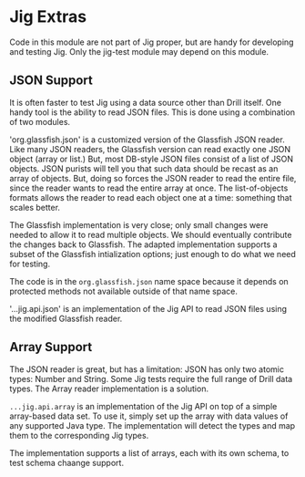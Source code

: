 # Jig Extras

Code in this module are not part of Jig proper, but are handy for developing and testing
Jig. Only the jig-test module may depend on this module.

## JSON Support

It is often faster to test Jig using a data source other than Drill itself. One handy
tool is the ability to read JSON files. This is done using a combination of two modules.

'org.glassfish.json' is a customized version of the Glassfish JSON reader. Like many
JSON readers, the Glassfish version can read exactly one JSON object (array or list.)
But, most DB-style JSON files consist of a list of JSON objects. JSON purists will tell
you that such data should be recast as an array of objects. But, doing so forces the
JSON reader to read the entire file, since the reader wants to read the entire array
at once. The list-of-objects formats allows the reader to read each object one at a
time: something that scales better.

The Glassfish implementation is very close; only small changes were needed to allow
it to read multiple objects. We should eventually contribute the changes back to
Glassfish. The adapted implementation supports a subset of the Glassfish intialization
options; just enough to do what we need for testing.

The code is in the `org.glassfish.json` name space because it depends on protected
methods not available outside of that name space.

'...jig.api.json' is an implementation of the Jig API to read JSON files using the
modified Glassfish reader.

## Array Support

The JSON reader is great, but has a limitation: JSON has only two atomic types:
Number and String. Some Jig tests require the full range of Drill data types.
The Array reader implementation is a solution.

`...jig.api.array` is an implementation of the Jig API on top of a simple array-based
data set. To use it, simply set up the array with data values of any supported Java
type. The implementation will detect the types and map them to the corresponding Jig
types.

The implementation supports a list of arrays, each with its own schema, to test
schema chaange support.

